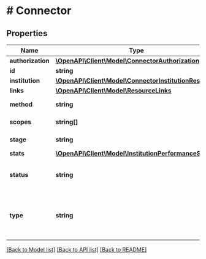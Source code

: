 # # Connector

## Properties

Name | Type | Description | Notes
------------ | ------------- | ------------- | -------------
**authorization** | [**\OpenAPI\Client\Model\ConnectorAuthorization**](ConnectorAuthorization.md) |  |
**id** | **string** | Institution ID |
**institution** | [**\OpenAPI\Client\Model\ConnectorInstitutionResource**](ConnectorInstitutionResource.md) |  |
**links** | [**\OpenAPI\Client\Model\ResourceLinks**](ResourceLinks.md) |  | [optional]
**method** | **string** | Current Connector method |
**scopes** | **string[]** | Connector scopes array |
**stage** | **string** | Current Connector stage |
**stats** | [**\OpenAPI\Client\Model\InstitutionPerformanceStats**](InstitutionPerformanceStats.md) |  |
**status** | **string** | FeatureCondition type that describes an feature status for institution |
**type** | **string** | Resource type identifier. It is always \&quot;connector\&quot; for this model. connector ConnectorEntityType |

[[Back to Model list]](../../README.md#models) [[Back to API list]](../../README.md#endpoints) [[Back to README]](../../README.md)
